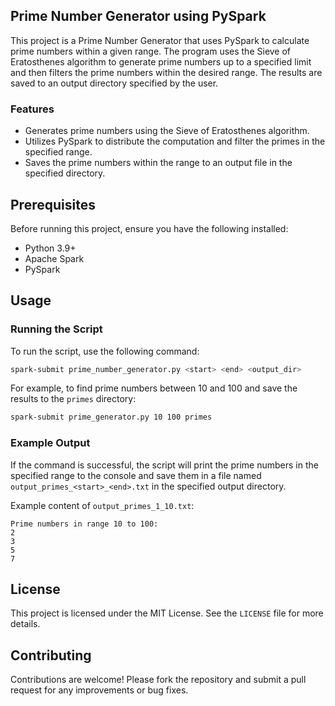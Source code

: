 
## Prime Number Generator using PySpark

This project is a Prime Number Generator that uses PySpark to calculate prime numbers within a given range. The program uses the Sieve of Eratosthenes algorithm to generate prime numbers up to a specified limit and then filters the prime numbers within the desired range. The results are saved to an output directory specified by the user.

### Features

- Generates prime numbers using the Sieve of Eratosthenes algorithm.
- Utilizes PySpark to distribute the computation and filter the primes in the specified range.
- Saves the prime numbers within the range to an output file in the specified directory.

## Prerequisites

Before running this project, ensure you have the following installed:

- Python 3.9+
- Apache Spark
- PySpark

## Usage

### Running the Script

To run the script, use the following command:

```sh
spark-submit prime_number_generator.py <start> <end> <output_dir>
```

For example, to find prime numbers between 10 and 100 and save the results to the `primes` directory:

```sh
spark-submit prime_generator.py 10 100 primes
```

### Example Output

If the command is successful, the script will print the prime numbers in the specified range to the console and save them in a file named `output_primes_<start>_<end>.txt` in the specified output directory.

Example content of `output_primes_1_10.txt`:

```
Prime numbers in range 10 to 100:
2
3
5
7
```

## License

This project is licensed under the MIT License. See the `LICENSE` file for more details.

## Contributing

Contributions are welcome! Please fork the repository and submit a pull request for any improvements or bug fixes.


